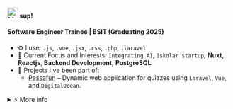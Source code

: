 #### <img src="https://user-images.githubusercontent.com/1303154/88677602-1635ba80-d120-11ea-84d8-d263ba5fc3c0.gif" width="24px" alt="hi"> sup!
#### Software Engineer Trainee | BSIT (Graduating 2025)

- ⚙️ I use: `.js`, `.vue`, `.jsx`, `.css`, `.php`, `.laravel`
- 🎯 Current Focus and Interests: `Integrating AI`, `Iskolar startup`, **Nuxt**, **Reactjs**, **Backend Development**, **PostgreSQL**
- 🌟 Projects I've been part of:  
  - [Passafun](https://play.passafund.com/) – Dynamic web application for quizzes using `Laravel`, `Vue`, and `DigitalOcean`.  

<details>
<summary>⚡️ More info</summary>
<br />

- 🎓 **Education**: BS in Information Technology, graduating in 2025  

</details>
